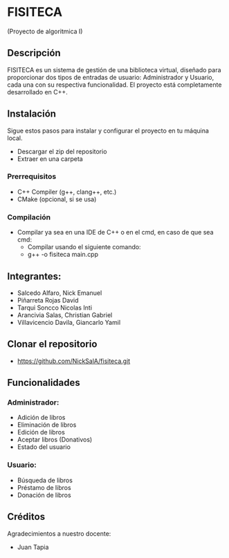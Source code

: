 # FISITECA 
(Proyecto de algoritmica I)
## Descripción
FISITECA es un sistema de gestión de una biblioteca virtual, diseñado para proporcionar dos tipos de entradas de usuario: Administrador y Usuario, cada una con su respectiva funcionalidad. El proyecto está completamente desarrollado en C++.
## Instalación
Sigue estos pasos para instalar y configurar el proyecto en tu máquina local.
- Descargar el zip del repositorio
- Extraer en una carpeta
### Prerrequisitos
- C++ Compiler (g++, clang++, etc.)
- CMake (opcional, si se usa)
### Compilación
- Compilar ya sea en una IDE de C++ o en el cmd, en caso de que sea cmd:
  - Compilar usando el siguiente comando:
  - g++ -o fisiteca main.cpp
## Integrantes:
- Salcedo Alfaro, Nick Emanuel
- Piñarreta Rojas David
- Tarqui Soncco Nicolas Inti
- Arancivia Salas, Christian Gabriel
- Villavicencio Davila, Giancarlo Yamil
## Clonar el repositorio
- https://github.com/NickSalA/fisiteca.git
## Funcionalidades
### Administrador:
- Adición de libros
- Eliminación de libros
- Edición de libros
- Aceptar libros (Donativos)
- Estado del usuario
### Usuario:
- Búsqueda de libros
- Préstamo de libros
- Donación de libros

## Créditos
Agradecimientos a nuestro docente:
- Juan Tapia
